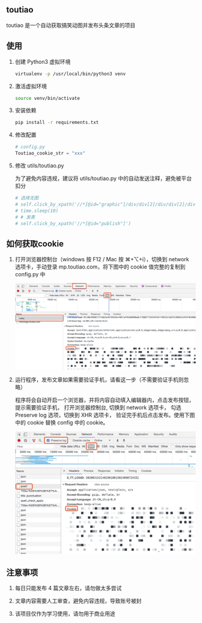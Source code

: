 ## toutiao 

toutiao 是一个自动获取搞笑动图并发布头条文章的项目

## 使用

1. 创建 Python3 虚拟环境

    ```bash
    virtualenv -p /usr/local/bin/python3 venv
    ```
   
2. 激活虚拟环境
    
   ```bash
   source venv/bin/activate
   ```

3. 安装依赖

   ```bash
   pip install -r requirements.txt
   ```

4. 修改配置

   ```python
   # config.py
   Toutiao_cookie_str = "xxx"
   ```
 
5. 修改 utils/toutiao.py

    为了避免内容违规，建议将 utils/toutiao.py 中的自动发送注释，避免被平台扣分
    
    ```python
    # 选择无图
    # self.click_by_xpath('//*[@id="graphic"]/div/div[2]/div/div[2]/div[1]/div/div[2]/div/div/label[3]/div')
    # time.sleep(10)
    # # 发表
    # self.click_by_xpath('//*[@id="publish"]')
    ```


   
 ## 如何获取cookie
 
 1. 打开浏览器控制台（windows 按 F12 / Mac 按 ⌘+⌥+i），切换到 network 选项卡，手动登录 mp.toutiao.com，将下图中的 cookie 值完整的复制到 config.py 中
 
    ![获取cookie](./img/cookie-1.png)
 
 2. 运行程序，发布文章如果需要验证手机，请看这一步（不需要验证手机则忽略）
 
    程序将会自动开启一个浏览器，并将内容自动填入编辑器内，点击发布按钮，提示需要验证手机，
    打开浏览器控制台, 切换到 network 选项卡， 勾选 Preserve log 选项，切换到 XHR 选项卡，
    验证完手机后点击发布。使用下图中的 cookie 替换 config 中的 cookie。
    
    ![获取cookie](./img/cookie-2.png)
    
## 注意事项

1. 每日只能发布 4 篇文章左右，请勿做太多尝试

2. 文章内容需要人工审查，避免内容违规，导致账号被封

3. 该项目仅作为学习使用，请勿用于商业用途
